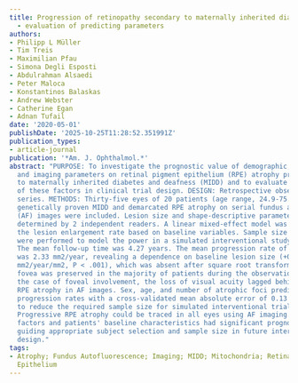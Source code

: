 ```yaml
---
title: Progression of retinopathy secondary to maternally inherited diabetes and deafness
  - evaluation of predicting parameters
authors:
- Philipp L Müller
- Tim Treis
- Maximilian Pfau
- Simona Degli Esposti
- Abdulrahman Alsaedi
- Peter Maloca
- Konstantinos Balaskas
- Andrew Webster
- Catherine Egan
- Adnan Tufail
date: '2020-05-01'
publishDate: '2025-10-25T11:28:52.351991Z'
publication_types:
- article-journal
publication: '*Am. J. Ophthalmol.*'
abstract: "PURPOSE: To investigate the prognostic value of demographic, functional,
  and imaging parameters on retinal pigment epithelium (RPE) atrophy progression secondary
  to maternally inherited diabetes and deafness (MIDD) and to evaluate the application
  of these factors in clinical trial design. DESIGN: Retrospective observational case
  series. METHODS: Thirty-five eyes of 20 patients (age range, 24.9-75.9 years) with
  genetically proven MIDD and demarcated RPE atrophy on serial fundus autofluorescence
  (AF) images were included. Lesion size and shape-descriptive parameters were longitudinally
  determined by 2 independent readers. A linear mixed-effect model was used to predict
  the lesion enlargement rate based on baseline variables. Sample size calculations
  were performed to model the power in a simulated interventional study. RESULTS:
  The mean follow-up time was 4.27 years. The mean progression rate of RPE atrophy
  was 2.33 mm2/year, revealing a dependence on baseline lesion size (+0.04 [0.02-0.07]
  mm2/year/mm2, P < .001), which was absent after square root transformation. The
  fovea was preserved in the majority of patients during the observation time. In
  the case of foveal involvement, the loss of visual acuity lagged behind central
  RPE atrophy in AF images. Sex, age, and number of atrophic foci predicted future
  progression rates with a cross-validated mean absolute error of 0.13 mm/year and
  to reduce the required sample size for simulated interventional trials. CONCLUSIONS:
  Progressive RPE atrophy could be traced in all eyes using AF imaging. Shape-descriptive
  factors and patients' baseline characteristics had significant prognostic value,
  guiding appropriate subject selection and sample size in future interventional trial
  design."
tags:
- Atrophy; Fundus Autofluorescence; Imaging; MIDD; Mitochondria; Retina; Retinal Pigment
  Epithelium
---
```

